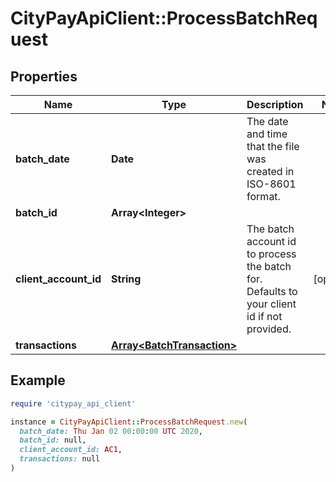 # CityPayApiClient::ProcessBatchRequest

## Properties

| Name | Type | Description | Notes |
| ---- | ---- | ----------- | ----- |
| **batch_date** | **Date** | The date and time that the file was created in ISO-8601 format. |  |
| **batch_id** | **Array&lt;Integer&gt;** |  |  |
| **client_account_id** | **String** | The batch account id to process the batch for. Defaults to your client id if not provided. | [optional] |
| **transactions** | [**Array&lt;BatchTransaction&gt;**](BatchTransaction.md) |  |  |

## Example

```ruby
require 'citypay_api_client'

instance = CityPayApiClient::ProcessBatchRequest.new(
  batch_date: Thu Jan 02 00:00:00 UTC 2020,
  batch_id: null,
  client_account_id: AC1,
  transactions: null
)
```

